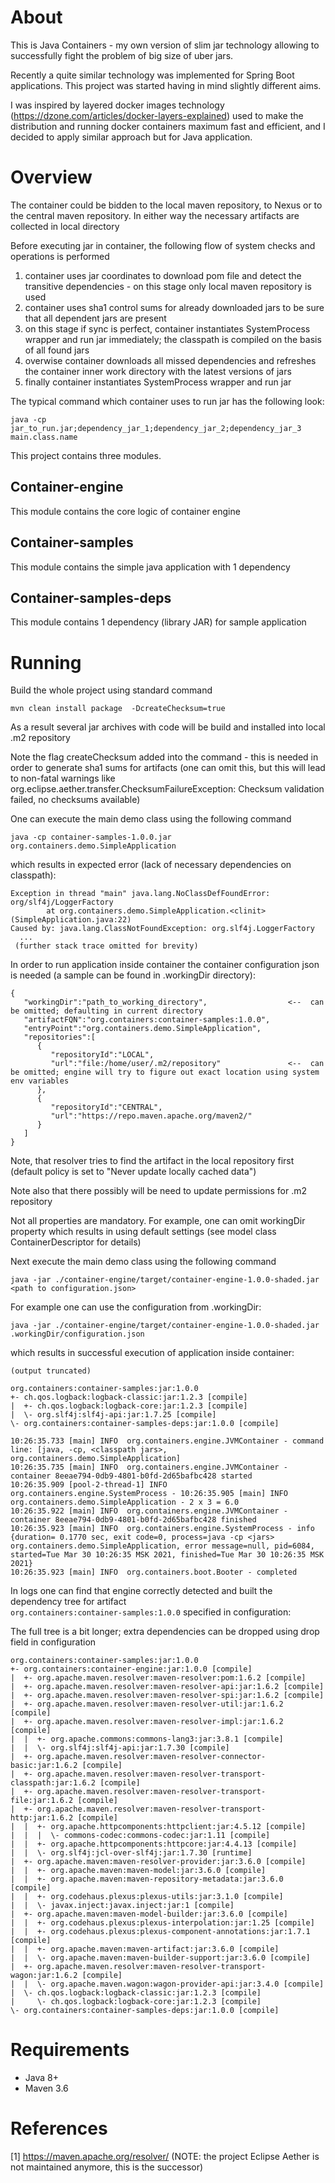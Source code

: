 About
======

This is Java Containers - my own version of slim jar technology allowing to successfully fight the problem of big size of uber jars.

Recently a quite similar technology was implemented for Spring Boot applications. 
This project was started having in mind  slightly different aims.

I was inspired by layered docker images technology (https://dzone.com/articles/docker-layers-explained) used to make the distribution and running docker containers maximum fast and efficient, and I decided to apply similar approach but for Java application.


Overview
=========

The container could be bidden to the local maven repository, to Nexus or to the central maven repository.
In either way the necessary artifacts are collected in local directory

Before executing jar in container, the following flow of system checks and operations is performed

 
1) container uses jar coordinates to download pom file and detect the transitive dependencies - on this stage only local maven repository is used 
2) container uses sha1 control sums for already downloaded jars to be sure that all dependent jars are present 
3) on this stage if sync is perfect, container instantiates SystemProcess wrapper and run jar immediately; the classpath is compiled on the basis of all found jars
4) overwise container downloads all missed dependencies and refreshes the container inner work directory with the latest versions of jars
5) finally container instantiates SystemProcess wrapper and run jar

The typical command which container uses to run jar has the following look:

```
java -cp jar_to_run.jar;dependency_jar_1;dependency_jar_2;dependency_jar_3 main.class.name
```

This project contains three modules. 

## Container-engine

This module contains the core logic of container engine

## Container-samples

This module contains the simple java application with 1 dependency

## Container-samples-deps

This module contains 1 dependency (library JAR) for sample application



Running
========

Build the whole project using standard command

```
mvn clean install package  -DcreateChecksum=true
```
As a result several jar archives with code will be build and installed into local .m2 repository

Note the flag createChecksum added into the command - this is needed in order to generate sha1 sums for artifacts (one can omit this, but this will lead to non-fatal warnings like org.eclipse.aether.transfer.ChecksumFailureException: Checksum validation failed, no checksums available)


One can execute the main demo class using the following command

```
java -cp container-samples-1.0.0.jar org.containers.demo.SimpleApplication
```
which results in expected error (lack of necessary dependencies on classpath):

```
Exception in thread "main" java.lang.NoClassDefFoundError: org/slf4j/LoggerFactory
        at org.containers.demo.SimpleApplication.<clinit>(SimpleApplication.java:22)
Caused by: java.lang.ClassNotFoundException: org.slf4j.LoggerFactory
  ...
 (further stack trace omitted for brevity)
```

In order to run application inside container the container configuration json is needed (a sample can be found in .workingDir directory):

```
{
   "workingDir":"path_to_working_directory",                  <--  can be omitted; defaulting in current directory
   "artifactFQN":"org.containers:container-samples:1.0.0",
   "entryPoint":"org.containers.demo.SimpleApplication",
   "repositories":[
      {
         "repositoryId":"LOCAL",
         "url":"file:/home/user/.m2/repository"               <--  can be omitted; engine will try to figure out exact location using system env variables
      },
      {
         "repositoryId":"CENTRAL",
         "url":"https://repo.maven.apache.org/maven2/"
      }
   ]
}
```
Note, that resolver tries to find the artifact in the local repository first (default policy is set to "Never update locally cached data")

Note also that there possibly will be need to update permissions for .m2 repository

Not all properties are mandatory. For example, one can omit workingDir property which results in using default settings (see model class ContainerDescriptor for details)


Next execute the main demo class using the following command

```
java -jar ./container-engine/target/container-engine-1.0.0-shaded.jar <path to configuration.json>
```

For example one can use the configuration from .workingDir:

```
java -jar ./container-engine/target/container-engine-1.0.0-shaded.jar .workingDir/configuration.json
```

which results in successful execution of application inside container:

```
(output truncated)

org.containers:container-samples:jar:1.0.0
+- ch.qos.logback:logback-classic:jar:1.2.3 [compile]
|  +- ch.qos.logback:logback-core:jar:1.2.3 [compile]
|  \- org.slf4j:slf4j-api:jar:1.7.25 [compile]
\- org.containers:container-samples-deps:jar:1.0.0 [compile]

10:26:35.733 [main] INFO  org.containers.engine.JVMContainer - command line: [java, -cp, <classpath jars>, org.containers.demo.SimpleApplication]
10:26:35.735 [main] INFO  org.containers.engine.JVMContainer - container 8eeae794-0db9-4801-b0fd-2d65bafbc428 started
10:26:35.909 [pool-2-thread-1] INFO  org.containers.engine.SystemProcess - 10:26:35.905 [main] INFO org.containers.demo.SimpleApplication - 2 x 3 = 6.0
10:26:35.922 [main] INFO  org.containers.engine.JVMContainer - container 8eeae794-0db9-4801-b0fd-2d65bafbc428 finished
10:26:35.923 [main] INFO  org.containers.engine.SystemProcess - info {duration= 0.1770 sec, exit code=0, process=java -cp <jars> org.containers.demo.SimpleApplication, error message=null, pid=6084, started=Tue Mar 30 10:26:35 MSK 2021, finished=Tue Mar 30 10:26:35 MSK 2021}
10:26:35.923 [main] INFO  org.containers.boot.Booter - completed

```

In logs one can find that engine correctly detected and built the dependency tree for artifact <code> org.containers:container-samples:1.0.0</code> specified in configuration:

The full tree is a bit longer; extra dependencies can be dropped using drop field in configuration

```
org.containers:container-samples:jar:1.0.0
+- org.containers:container-engine:jar:1.0.0 [compile]
|  +- org.apache.maven.resolver:maven-resolver:pom:1.6.2 [compile]
|  +- org.apache.maven.resolver:maven-resolver-api:jar:1.6.2 [compile]
|  +- org.apache.maven.resolver:maven-resolver-spi:jar:1.6.2 [compile]
|  +- org.apache.maven.resolver:maven-resolver-util:jar:1.6.2 [compile]
|  +- org.apache.maven.resolver:maven-resolver-impl:jar:1.6.2 [compile]
|  |  +- org.apache.commons:commons-lang3:jar:3.8.1 [compile]
|  |  \- org.slf4j:slf4j-api:jar:1.7.30 [compile]
|  +- org.apache.maven.resolver:maven-resolver-connector-basic:jar:1.6.2 [compile]
|  +- org.apache.maven.resolver:maven-resolver-transport-classpath:jar:1.6.2 [compile]
|  +- org.apache.maven.resolver:maven-resolver-transport-file:jar:1.6.2 [compile]
|  +- org.apache.maven.resolver:maven-resolver-transport-http:jar:1.6.2 [compile]
|  |  +- org.apache.httpcomponents:httpclient:jar:4.5.12 [compile]
|  |  |  \- commons-codec:commons-codec:jar:1.11 [compile]
|  |  +- org.apache.httpcomponents:httpcore:jar:4.4.13 [compile]
|  |  \- org.slf4j:jcl-over-slf4j:jar:1.7.30 [runtime]
|  +- org.apache.maven:maven-resolver-provider:jar:3.6.0 [compile]
|  |  +- org.apache.maven:maven-model:jar:3.6.0 [compile]
|  |  +- org.apache.maven:maven-repository-metadata:jar:3.6.0 [compile]
|  |  +- org.codehaus.plexus:plexus-utils:jar:3.1.0 [compile]
|  |  \- javax.inject:javax.inject:jar:1 [compile]
|  +- org.apache.maven:maven-model-builder:jar:3.6.0 [compile]
|  |  +- org.codehaus.plexus:plexus-interpolation:jar:1.25 [compile]
|  |  +- org.codehaus.plexus:plexus-component-annotations:jar:1.7.1 [compile]
|  |  +- org.apache.maven:maven-artifact:jar:3.6.0 [compile]
|  |  \- org.apache.maven:maven-builder-support:jar:3.6.0 [compile]
|  +- org.apache.maven.resolver:maven-resolver-transport-wagon:jar:1.6.2 [compile]
|  |  \- org.apache.maven.wagon:wagon-provider-api:jar:3.4.0 [compile]
|  \- ch.qos.logback:logback-classic:jar:1.2.3 [compile]
|     \- ch.qos.logback:logback-core:jar:1.2.3 [compile]
\- org.containers:container-samples-deps:jar:1.0.0 [compile]
```

Requirements
=============

* Java 8+
* Maven 3.6    

References
===========

[1] https://maven.apache.org/resolver/ (NOTE: the project Eclipse Aether is not maintained anymore, this is the successor)



